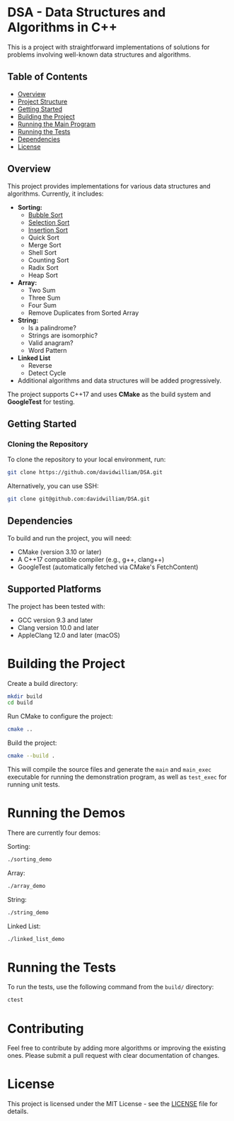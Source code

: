 # DSA - Data Structures and Algorithms in C++

This is a project with straightforward implementations of solutions for problems involving well-known data structures and algorithms.

## Table of Contents
- [Overview](#overview)
- [Project Structure](#project-structure)
- [Getting Started](#getting-started)
- [Building the Project](#building-the-project)
- [Running the Main Program](#running-the-main-program)
- [Running the Tests](#running-the-tests)
- [Dependencies](#dependencies)
- [License](#license)

## Overview

This project provides implementations for various data structures and algorithms. Currently, it includes:

- **Sorting:**
    - [Bubble Sort](https://www.davidwsilva.com/computer_science/cs_1/)
    - [Selection Sort](https://www.davidwsilva.com/computer_science/cs_2/)
    - [Insertion Sort](https://www.davidwsilva.com/computer_science/cs_3/)
    - Quick Sort
    - Merge Sort
    - Shell Sort
    - Counting Sort
    - Radix Sort
    - Heap Sort
- **Array:**
    - Two Sum
    - Three Sum
    - Four Sum
    - Remove Duplicates from Sorted Array
- **String:**
    - Is a palindrome?
    - Strings are isomorphic?
    - Valid anagram?
    - Word Pattern
- **Linked List**
    - Reverse
    - Detect Cycle
- Additional algorithms and data structures will be added progressively.

The project supports C++17 and uses **CMake** as the build system and **GoogleTest** for testing.


## Getting Started

### Cloning the Repository

To clone the repository to your local environment, run:

```bash
git clone https://github.com/davidwilliam/DSA.git
```

Alternatively, you can use SSH:

```bash
git clone git@github.com:davidwilliam/DSA.git
```

## Dependencies
To build and run the project, you will need:

- CMake (version 3.10 or later)
- A C++17 compatible compiler (e.g., g++, clang++)
- GoogleTest (automatically fetched via CMake's FetchContent)

## Supported Platforms
The project has been tested with:

- GCC version 9.3 and later
- Clang version 10.0 and later
- AppleClang 12.0 and later (macOS)

# Building the Project

Create a build directory:

```bash
mkdir build
cd build
```
Run CMake to configure the project:

```bash
cmake ..
```

Build the project:

```bash
cmake --build .
```

This will compile the source files and generate the `main` and `main_exec` executable for running the demonstration program, as well as `test_exec` for running unit tests.

# Running the Demos

There are currently four demos:

Sorting:

```bash
./sorting_demo
```

Array:

```bash
./array_demo
```

String:

```bash
./string_demo
```

Linked List:

```bash
./linked_list_demo
```

# Running the Tests

To run the tests, use the following command from the `build/` directory:

```bash
ctest
```

# Contributing

Feel free to contribute by adding more algorithms or improving the existing ones. Please submit a pull request with clear documentation of changes.

# License

This project is licensed under the MIT License - see the [LICENSE](https://github.com/davidwilliam/DSA/blob/main/LICENSE) file for details.
